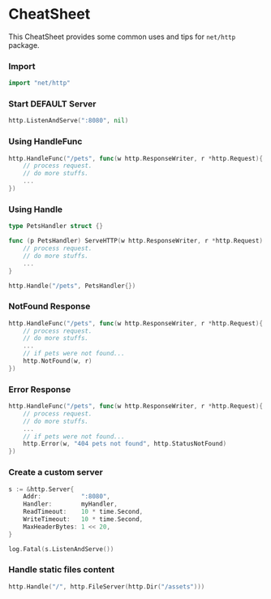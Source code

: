# CheatSheet
This CheatSheet provides some common uses and tips for `net/http` package.

### Import
```go
import "net/http"
```

### Start DEFAULT Server
```go
http.ListenAndServe(":8080", nil)
```

### Using HandleFunc
```go
http.HandleFunc("/pets", func(w http.ResponseWriter, r *http.Request){
    // process request.
    // do more stuffs.
    ...
})
```

### Using Handle
```go
type PetsHandler struct {}

func (p PetsHandler) ServeHTTP(w http.ResponseWriter, r *http.Request) {
    // process request.
    // do more stuffs.
    ...
}

http.Handle("/pets", PetsHandler{})
```

### NotFound Response
```go
http.HandleFunc("/pets", func(w http.ResponseWriter, r *http.Request){
    // process request.
    // do more stuffs.
    ...
    // if pets were not found...
    http.NotFound(w, r)
})
```

### Error Response
```go
http.HandleFunc("/pets", func(w http.ResponseWriter, r *http.Request){
    // process request.
    // do more stuffs.
    ...
    // if pets were not found...
    http.Error(w, "404 pets not found", http.StatusNotFound)
})
```

### Create a custom server
```go
s := &http.Server{
	Addr:           ":8080",
	Handler:        myHandler,
	ReadTimeout:    10 * time.Second,
	WriteTimeout:   10 * time.Second,
	MaxHeaderBytes: 1 << 20,
}

log.Fatal(s.ListenAndServe())
```

### Handle static files content
```go
http.Handle("/", http.FileServer(http.Dir("/assets")))
```